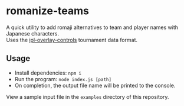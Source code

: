 # romanize-teams

A quick utility to add romaji alternatives to team and player names with Japanese characters.  
Uses the [ipl-overlay-controls](https://github.com/inkfarer/ipl-overlay-controls) tournament data format.

## Usage

- Install dependencies: `npm i`
- Run the program: `node index.js [path]`
- On completion, the output file name will be printed to the console.

View a sample input file in the `examples` directory of this repository.
